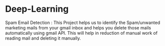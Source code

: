 # Deep-Learning

Spam Email Detection : This Project helps us to identify the Spam/unwanted marketing mails from your gmail inbox and helps you delete those
mails automatically using gmail API. This will help in reduction of manual work of reading mail and deleting it manually.
